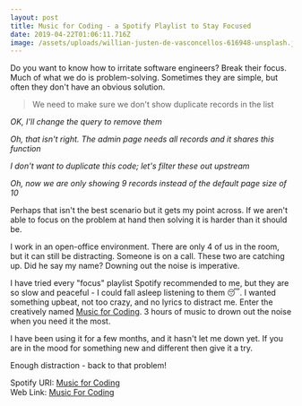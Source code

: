 ```yaml
---
layout: post
title: Music for Coding - a Spotify Playlist to Stay Focused
date: 2019-04-22T01:06:11.716Z
image: /assets/uploads/willian-justen-de-vasconcellos-616948-unsplash.jpg
---
```

 

Do you want to know how to irritate software engineers? Break their focus. Much of what we do is problem-solving. Sometimes they are simple, but often they don't have an obvious solution.

>We need to make sure we don't show duplicate records in the list

*OK, I'll change the query to remove them*
 
*Oh, that isn't right. The admin page needs all records and it shares this function*
 
*I don't want to duplicate this code; let's filter these out upstream*
 
*Oh, now we are only showing 9 records instead of the default page size of 10*

Perhaps that isn't the best scenario but it gets my point across. If we aren't able to focus on the problem at hand then solving it is harder than it should be.

I work in an open-office environment. There are only 4 of us in the room, but it can still be distracting. Someone is on a call. These two are catching up. Did he say my name?
 Downing out the noise is imperative.

I have tried every "focus" playlist Spotify recommended to me, but they are so slow and peaceful - I could fall asleep listening to them 😴. I wanted something upbeat, not too crazy, and no lyrics to distract me. Enter the creatively named [Music for Coding](https://open.spotify.com/user/jdkaiser/playlist/2Uh4sdLSVfCz79j9RWfHcN?si=LSSXROnyR7OObnSeWibVHw). 3 hours of music to drown out the noise when you need it the most.

I have been using it for a few months, and it hasn't let me down yet. If you are in the mood for something new and different then give it a try. 

Enough distraction - back to that problem! 

Spotify URI: [Music for Coding](spotify:user:jdkaiser:playlist:2Uh4sdLSVfCz79j9RWfHcN)  
Web Link: [Music For Coding](https://open.spotify.com/user/jdkaiser/playlist/2Uh4sdLSVfCz79j9RWfHcN?si=DmRBTtjxQGOpcpa29SPVgQ)
